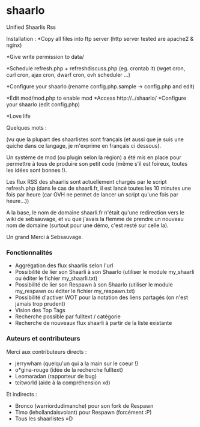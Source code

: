 shaarlo
=======

Unified Shaarlis Rss 

Installation : 
*Copy all files into ftp server (http server tested are apache2 & nginx)

*Give write permission to data/

*Schedule refresh.php + refreshdiscuss.php (eg. crontab it) (wget cron, curl cron, ajax cron, dwarf cron, ovh scheduler ...)

*Configure your shaarlo (rename config.php.sample -> config.php and edit)

*Edit mod/mod.php to enable mod
*Access http://../shaarlo/
*Configure your shaarlo (edit config.php)

*Love life

Quelques mots : 

(vu que la plupart des shaarlistes sont français (et aussi que je suis une quiche dans ce langage, je m'exprime en français ci dessous).

Un système de mod (ou plugin selon la région) a été mis en place pour permettre à tous de produire son petit code (même s'il est foireux, toutes les idées sont bonnes !).
 
Les flux RSS des shaarlis sont actuellement chargés par le script refresh.php (dans le cas de shaarli.fr, il est lancé toutes les 10 minutes une fois par heure (car OVH ne permet de lancer un script qu'une fois par heure...))

A la base, le nom de domaine shaarli.fr n'était qu'une redirection vers le wiki de sebsauvage, et vu que j'avais la flemme de prendre un nouveau nom de domaine (surtout pour une démo, c'est resté sur celle la).


Un grand Merci à Sebsauvage.

### Fonctionnalités
* Aggrégation des flux shaarlis selon l'url 
* Possibilité de lier son Shaarli à son Shaarlo (utiliser le module my_shaarli ou éditer le fichier my_shaarli.txt)
* Possibilité de lier son Respawn à son Shaarlo (utiliser le module my_respawn ou éditer le fichier my_respawn.txt)
* Possibilité d'activer WOT pour la notation des liens partagés (on n'est jamais trop prudent)
* Vision des Top Tags 
* Recherche possible par fulltext / catégorie 
* Recherche de nouveaux flux shaarli à partir de la liste existante 


### Auteurs et contributeurs
Merci aux contributeurs directs : 
* jerrywham (quelqu'un qui a la main sur le coeur !)
* o*gina-rouge (idée de la recherche fulltext)
* Leomaradan (rapporteur de bug)
* tcitworld (aide à la compréhension xd)


Et indirects : 
* Bronco (warriordudimanche) pour son fork de Respawn
* Timo (lehollandaisvolant) pour Respawn (forcément :P)
* Tous les shaarlistes =D

